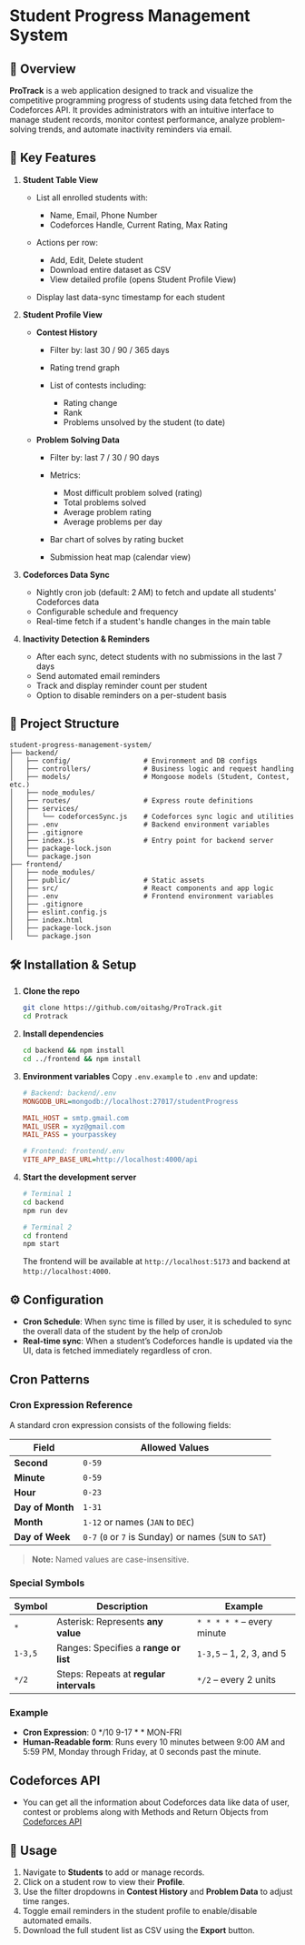 # Student Progress Management System

## 📖 Overview

**ProTrack** is a web application designed to track and visualize the competitive programming progress of students using data fetched from the Codeforces API. It provides administrators with an intuitive interface to manage student records, monitor contest performance, analyze problem-solving trends, and automate inactivity reminders via email.

## 🔑 Key Features

1. **Student Table View**

   * List all enrolled students with:

     * Name, Email, Phone Number
     * Codeforces Handle, Current Rating, Max Rating
   * Actions per row:

     * Add, Edit, Delete student
     * Download entire dataset as CSV
     * View detailed profile (opens Student Profile View)
   * Display last data-sync timestamp for each student

2. **Student Profile View**

   * **Contest History**

     * Filter by: last 30 / 90 / 365 days
     * Rating trend graph
     * List of contests including:

       * Rating change
       * Rank
       * Problems unsolved by the student (to date)
   * **Problem Solving Data**

     * Filter by: last 7 / 30 / 90 days
     * Metrics:

       * Most difficult problem solved (rating)
       * Total problems solved
       * Average problem rating
       * Average problems per day
     * Bar chart of solves by rating bucket
     * Submission heat map (calendar view)

3. **Codeforces Data Sync**

   * Nightly cron job (default: 2 AM) to fetch and update all students' Codeforces data
   * Configurable schedule and frequency
   * Real-time fetch if a student's handle changes in the main table

4. **Inactivity Detection & Reminders**

   * After each sync, detect students with no submissions in the last 7 days
   * Send automated email reminders
   * Track and display reminder count per student
   * Option to disable reminders on a per-student basis

## 📂 Project Structure

```
student-progress-management-system/
├── backend/
│   ├── config/                  # Environment and DB configs
│   ├── controllers/             # Business logic and request handling
│   ├── models/                  # Mongoose models (Student, Contest, etc.)
│   ├── node_modules/
│   ├── routes/                  # Express route definitions
│   ├── services/
│   │   └── codeforcesSync.js    # Codeforces sync logic and utilities
│   ├── .env                     # Backend environment variables
│   ├── .gitignore
│   ├── index.js                 # Entry point for backend server
│   ├── package-lock.json
│   └── package.json
├── frontend/
│   ├── node_modules/
│   ├── public/                  # Static assets
│   ├── src/                     # React components and app logic
│   ├── .env                     # Frontend environment variables
│   ├── .gitignore
│   ├── eslint.config.js
│   ├── index.html
│   ├── package-lock.json
│   └── package.json

```

## 🛠️ Installation & Setup

1. **Clone the repo**

   ```bash
   git clone https://github.com/oitashg/ProTrack.git
   cd Protrack
   ```

2. **Install dependencies**

   ```bash
   cd backend && npm install
   cd ../frontend && npm install
   ```

3. **Environment variables** Copy `.env.example` to `.env` and update:

   ```ini
   # Backend: backend/.env
   MONGODB_URL=mongodb://localhost:27017/studentProgress
   
   MAIL_HOST = smtp.gmail.com
   MAIL_USER = xyz@gmail.com
   MAIL_PASS = yourpasskey

   # Frontend: frontend/.env
   VITE_APP_BASE_URL=http://localhost:4000/api
   ```

4. **Start the development server**

   ```bash
   # Terminal 1
   cd backend
   npm run dev

   # Terminal 2
   cd frontend
   npm start
   ```

   The frontend will be available at `http://localhost:5173` and backend at `http://localhost:4000`.

## ⚙️ Configuration

* **Cron Schedule**: When sync time is filled by user, it is scheduled to sync the overall data of the student
by the help of cronJob 
* **Real-time sync**: When a student’s Codeforces handle is updated via the UI, data is fetched immediately regardless of cron.

## Cron Patterns 

### Cron Expression Reference

A standard cron expression consists of the following fields:

| Field           | Allowed Values                                              |
|----------------|-------------------------------------------------------------|
| **Second**      | `0-59`                                                      |
| **Minute**      | `0-59`                                                      |
| **Hour**        | `0-23`                                                      |
| **Day of Month**| `1-31`                                                      |
| **Month**       | `1-12` or names (`JAN` to `DEC`)                            |
| **Day of Week** | `0-7` (`0` or `7` is Sunday) or names (`SUN` to `SAT`)      |

> **Note:** Named values are case-insensitive.

### Special Symbols

| Symbol     | Description                              | Example     |
|------------|------------------------------------------|-------------|
| `*`        | Asterisk: Represents **any value**       | `* * * * *` – every minute |
| `1-3,5`    | Ranges: Specifies a **range or list**     | `1-3,5` – 1, 2, 3, and 5   |
| `*/2`      | Steps: Repeats at **regular intervals**   | `*/2` – every 2 units      |

### Example

* **Cron Expression**: 0 */10 9-17 * * MON-FRI
* **Human-Readable form**: Runs every 10 minutes between 9:00 AM and 5:59 PM, Monday through Friday, at 0 seconds past the minute.

## Codeforces API

* You can get all the information about Codeforces data like data of user, contest or problems along with Methods and Return Objects from [Codeforces API](https://codeforces.com/apiHelp)

## 🧹 Usage

1. Navigate to **Students** to add or manage records.
2. Click on a student row to view their **Profile**.
3. Use the filter dropdowns in **Contest History** and **Problem Data** to adjust time ranges.
4. Toggle email reminders in the student profile to enable/disable automated emails.
5. Download the full student list as CSV using the **Export** button.
